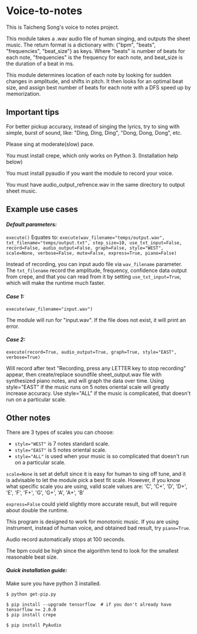 # **Voice-to-notes**
This is Taicheng Song's voice to notes project.

This module takes a .wav audio file of human singing, and outputs the sheet music. The return format is a dictionary with: {"bpm", "beats", "frequencies", "beat_size"} as keys. Where "beats" is number of beats for each note, "frequencies" is the frequency for each note, and beat_size is the duration of a beat in ms.  

This module determines location of each note by looking for sudden changes in amplitude, and shifts in pitch. It then looks for an optimal beat size, and assign best number of beats for each note with a DFS speed up by memorization. 


## **Important tips**
For better pickup accuracy, instead of singing the lyrics, try to sing with simple, burst of sound, like: "Ding, Ding, Ding", "Dong, Dong, Dong", etc. 

Please sing at moderate(slow) pace.

You must install crepe, which only works on Python 3. (Installation help below)

You must install pyaudio if you want the module to record your voice.

You must have audio_output_refrence.wav in the same directory to output sheet music. 


## **Example use cases**
#### *Default parameters:*
`execute()`
Equates to:
`execute(wav_filename="temps/output.wav", txt_filename="temps/output.txt", step_size=10, use_txt_input=False, record=False, audio_output=False, graph=False, style="WEST", scale=None, verbose=False, mute=False, express=True, piano=False)`

Instead of recording, you can input audo file via `wav_filename` parameter. The `txt_filename` record the amplitude, frequency, confidence data output from crepe, and that you can read from it by setting `use_txt_input=True`, which will make the runtime much faster. 


#### *Case 1:*
`execute(wav_filename="input.wav")`

The module will run for "input.wav". If the file does not exist, it will print an error. 


#### *Case 2:*
`execute(record=True, audio_output=True, graph=True, style="EAST", verbose=True)`

Will record after text "Recording, press any LETTER key to stop recording" appear, then create/replace soundfile sheet_output.wav file with synthesized piano notes, and will graph the data over time. Using style="EAST" if the music runs on 5 notes oriental scale will greatly increase accuracy. Use style="ALL" if the music is complicated, that doesn't run on a particular scale. 


## **Other notes**
There are 3 types of scales you can choose:
* `style="WEST"` is 7 notes standard scale.
* `style="EAST"` is 5 notes oriental scale.
* `style="ALL"` is used when your music is so complicated that doesn't run on a particular scale.

`scale=None` is set at defult since it is easy for human to sing off tune, and it is advisable to let the module pick a best fit scale. However, if you know what specific scale you are using, valid scale values are:
'C', 'C+', 'D', 'D+', 'E', 'F', 'F+', 'G', 'G+', 'A', 'A+', 'B'

`express=False` could yield slightly more accurate result, but will require about double the runtime. 

This program is designed to work for monotonic music. If you are using instrument, instead of human voice, and obtained bad result, try `piano=True`. 

Audio record automatically stops at 100 seconds. 

The bpm could be high since the algorithm tend to look for the smallest reasonable beat size. 


#### *Quick installation guide:*
Make sure you have python 3 installed.

`$ python get-pip.py`

`$ pip install --upgrade tensorflow  # if you don't already have tensorflow >= 2.0.0`  
`$ pip install crepe`

`$ pip install PyAudio`
